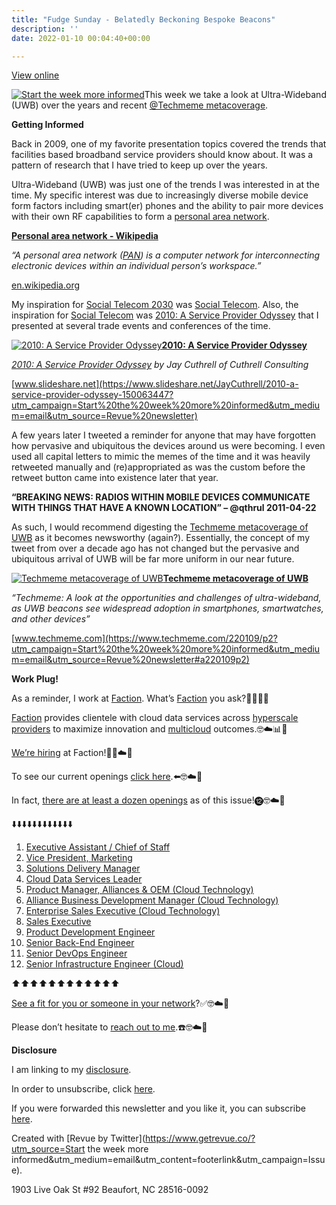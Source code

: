 ```yaml
---
title: "Fudge Sunday - Belatedly Beckoning Bespoke Beacons"
description: ''
date: 2022-01-10 00:04:40+00:00

---
```


[View online](https://sunday.fudge.org/issues/fudge-sunday-belatedly-beckoning-bespoke-beacons-967743?utm_campaign=Issue&utm_content=view_in_browser&utm_medium=email&utm_source=Start+the+week+more+informed)

[![Start the week more informed](https://bucketeer-e05bbc84-baa3-437e-9518-adb32be77984.s3.amazonaws.com/public/images/d12a5cca-05e4-413c-b259-557548f90da8_1200x115.png "Start the week more informed")](https://substackcdn.com/image/fetch/f_auto,q_auto:good,fl_progressive:steep/https%3A%2F%2Fbucketeer-e05bbc84-baa3-437e-9518-adb32be77984.s3.amazonaws.com%2Fpublic%2Fimages%2Fd12a5cca-05e4-413c-b259-557548f90da8_1200x115.png)This week we take a look at Ultra-Wideband (UWB) over the years and recent [@Techmeme metacoverage](https://www.techmeme.com/220109/p2?utm_campaign=Start%20the%20week%20more%20informed&utm_medium=email&utm_source=Revue%20newsletter#a220109p2).

 **Getting Informed**

Back in 2009, one of my favorite presentation topics covered the trends that facilities based broadband service providers should know about. It was a pattern of research that I have tried to keep up over the years.

Ultra-Wideband (UWB) was just one of the trends I was interested in at the time. My specific interest was due to increasingly diverse mobile device form factors including smart(er) phones and the ability to pair more devices with their own RF capabilities to form a [personal area network](https://en.wikipedia.org/wiki/Personal_area_network?utm_campaign=Start%20the%20week%20more%20informed&utm_medium=email&utm_source=Revue%20newsletter).

**[Personal area network - Wikipedia](https://en.wikipedia.org/wiki/Personal_area_network?utm_campaign=Start%20the%20week%20more%20informed&utm_medium=email&utm_source=Revue%20newsletter)**

*“A personal area network ([PAN](https://en.wikipedia.org/wiki/Personal_area_network?utm_campaign=Start%20the%20week%20more%20informed&utm_medium=email&utm_source=Revue%20newsletter)) is a computer network for interconnecting electronic devices within an individual person’s workspace.”*

[en.wikipedia.org](https://en.wikipedia.org/wiki/Personal_area_network?utm_campaign=Start%20the%20week%20more%20informed&utm_medium=email&utm_source=Revue%20newsletter)

My inspiration for [Social Telecom 2030](https://fudge.org/archive/social-telecom-2030/?utm_campaign=Start%20the%20week%20more%20informed&utm_medium=email&utm_source=Revue%20newsletter) was [Social Telecom](https://fudge.org/archive/social-telecom/?utm_campaign=Start%20the%20week%20more%20informed&utm_medium=email&utm_source=Revue%20newsletter). Also, the inspiration for [Social Telecom](https://fudge.org/archive/social-telecom/?utm_campaign=Start%20the%20week%20more%20informed&utm_medium=email&utm_source=Revue%20newsletter) was [2010: A Service Provider Odyssey](https://www.slideshare.net/JayCuthrell/2010-a-service-provider-odyssey-150063447?utm_campaign=Start%20the%20week%20more%20informed&utm_medium=email&utm_source=Revue%20newsletter) that I presented at several trade events and conferences of the time.

[![2010: A Service Provider Odyssey](https://bucketeer-e05bbc84-baa3-437e-9518-adb32be77984.s3.amazonaws.com/public/images/9d199568-3eea-40e7-90a8-6010c92f2d07_600x450.png "2010: A Service Provider Odyssey")](https://substackcdn.com/image/fetch/f_auto,q_auto:good,fl_progressive:steep/https%3A%2F%2Fbucketeer-e05bbc84-baa3-437e-9518-adb32be77984.s3.amazonaws.com%2Fpublic%2Fimages%2F9d199568-3eea-40e7-90a8-6010c92f2d07_600x450.png)**[2010: A Service Provider Odyssey](https://www.slideshare.net/JayCuthrell/2010-a-service-provider-odyssey-150063447?utm_campaign=Start%20the%20week%20more%20informed&utm_medium=email&utm_source=Revue%20newsletter)**

*[2010: A Service Provider Odyssey](https://www.slideshare.net/JayCuthrell/2010-a-service-provider-odyssey-150063447?utm_campaign=Start%20the%20week%20more%20informed&utm_medium=email&utm_source=Revue%20newsletter) by Jay Cuthrell of Cuthrell Consulting*

[www.slideshare.net](https://www.slideshare.net/JayCuthrell/2010-a-service-provider-odyssey-150063447?utm_campaign=Start%20the%20week%20more%20informed&utm_medium=email&utm_source=Revue%20newsletter)

A few years later I tweeted a reminder for anyone that may have forgotten how pervasive and ubiquitous the devices around us were becoming. I even used all capital letters to mimic the memes of the time and it was heavily retweeted manually and (re)appropriated as was the custom before the retweet button came into existence later that year.

**“BREAKING NEWS: RADIOS WITHIN MOBILE DEVICES COMMUNICATE WITH THINGS THAT HAVE A KNOWN LOCATION” – @qthrul 2011-04-22**

As such, I would recommend digesting the [Techmeme metacoverage of UWB](https://www.techmeme.com/220109/p2?utm_campaign=Start%20the%20week%20more%20informed&utm_medium=email&utm_source=Revue%20newsletter#a220109p2) as it becomes newsworthy (again?). Essentially, the concept of my tweet from over a decade ago has not changed but the pervasive and ubiquitous arrival of UWB will be far more uniform in our near future.

[![Techmeme metacoverage of UWB](https://bucketeer-e05bbc84-baa3-437e-9518-adb32be77984.s3.amazonaws.com/public/images/35278e4a-e542-4774-b7df-b563512991b1_600x300.jpeg "Techmeme metacoverage of UWB")](https://substackcdn.com/image/fetch/f_auto,q_auto:good,fl_progressive:steep/https%3A%2F%2Fbucketeer-e05bbc84-baa3-437e-9518-adb32be77984.s3.amazonaws.com%2Fpublic%2Fimages%2F35278e4a-e542-4774-b7df-b563512991b1_600x300.jpeg)**[Techmeme metacoverage of UWB](https://www.techmeme.com/220109/p2?utm_campaign=Start%20the%20week%20more%20informed&utm_medium=email&utm_source=Revue%20newsletter#a220109p2)**

*“Techmeme: A look at the opportunities and challenges of ultra-wideband, as UWB beacons see widespread adoption in smartphones, smartwatches, and other devices”*

[www.techmeme.com](https://www.techmeme.com/220109/p2?utm_campaign=Start%20the%20week%20more%20informed&utm_medium=email&utm_source=Revue%20newsletter#a220109p2)

 **Work Plug!**

As a reminder, I work at [Faction](https://www.factioninc.com/solutions/multi-cloud-data-services/?utm_campaign=Fudge%20Sunday&utm_medium=email&utm_source=Revue%20newsletter). What’s [Faction](https://www.factioninc.com/solutions/multi-cloud-data-services/?utm_campaign=Fudge%20Sunday&utm_medium=email&utm_source=Revue%20newsletter) you ask?🤔🤔🤔🤔

[Faction](https://www.factioninc.com/solutions/multi-cloud-data-services/?utm_campaign=Fudge%20Sunday&utm_medium=email&utm_source=Revue%20newsletter) provides clientele with cloud data services across [hyperscale providers](https://www.factioninc.com/solutions/multi-cloud-data-services/?utm_campaign=Fudge%20Sunday&utm_medium=email&utm_source=Revue%20newsletter) to maximize innovation and [multicloud](https://www.factioninc.com/solutions/multi-cloud-data-services/?utm_campaign=Fudge%20Sunday&utm_medium=email&utm_source=Revue%20newsletter) outcomes.🤓☁️📊🚀

[We’re hiring](https://grnh.se/66f4d22d4us?utm_campaign=Fudge%20Sunday&utm_medium=email&utm_source=Revue%20newsletter) at Faction!🎉🤓☁️🚀

To see our current openings [click here](https://grnh.se/66f4d22d4us?utm_campaign=Fudge%20Sunday&utm_medium=email&utm_source=Revue%20newsletter).⬅️🤓☁️🚀

In fact, [there are at least a dozen openings](https://grnh.se/66f4d22d4us?utm_campaign=Fudge%20Sunday&utm_medium=email&utm_source=Revue%20newsletter) as of this issue!⓬🤓☁️🚀

⬇️⬇️⬇️⬇️⬇️⬇️⬇️⬇️⬇️⬇️⬇️⬇️

1. [Executive Assistant / Chief of Staff](https://grnh.se/66f4d22d4us?utm_campaign=Fudge%20Sunday&utm_medium=email&utm_source=Revue%20newsletter)
2. [Vice President, Marketing](https://grnh.se/66f4d22d4us?utm_campaign=Fudge%20Sunday&utm_medium=email&utm_source=Revue%20newsletter)
3. [Solutions Delivery Manager](https://grnh.se/66f4d22d4us?utm_campaign=Fudge%20Sunday&utm_medium=email&utm_source=Revue%20newsletter)
4. [Cloud Data Services Leader](https://grnh.se/66f4d22d4us?utm_campaign=Fudge%20Sunday&utm_medium=email&utm_source=Revue%20newsletter)
5. [Product Manager, Alliances & OEM (Cloud Technology)](https://grnh.se/66f4d22d4us?utm_campaign=Fudge%20Sunday&utm_medium=email&utm_source=Revue%20newsletter)
6. [Alliance Business Development Manager (Cloud Technology)](https://grnh.se/66f4d22d4us?utm_campaign=Fudge%20Sunday&utm_medium=email&utm_source=Revue%20newsletter)
7. [Enterprise Sales Executive (Cloud Technology)](https://grnh.se/66f4d22d4us?utm_campaign=Fudge%20Sunday&utm_medium=email&utm_source=Revue%20newsletter)
8. [Sales Executive](https://grnh.se/66f4d22d4us?utm_campaign=Fudge%20Sunday&utm_medium=email&utm_source=Revue%20newsletter)
9. [Product Development Engineer](https://grnh.se/66f4d22d4us?utm_campaign=Fudge%20Sunday&utm_medium=email&utm_source=Revue%20newsletter)
10. [Senior Back-End Engineer](https://grnh.se/66f4d22d4us?utm_campaign=Fudge%20Sunday&utm_medium=email&utm_source=Revue%20newsletter)
11. [Senior DevOps Engineer](https://grnh.se/66f4d22d4us?utm_campaign=Fudge%20Sunday&utm_medium=email&utm_source=Revue%20newsletter)
12. [Senior Infrastructure Engineer (Cloud)](https://grnh.se/66f4d22d4us?utm_campaign=Fudge%20Sunday&utm_medium=email&utm_source=Revue%20newsletter)

⬆️⬆️⬆️⬆️⬆️⬆️⬆️⬆️⬆️⬆️⬆️⬆️

[See a fit for you or someone in your network](https://grnh.se/66f4d22d4us?utm_campaign=Fudge%20Sunday&utm_medium=email&utm_source=Revue%20newsletter)?✅🤓☁️🚀

Please don’t hesitate to [reach out to me](https://jaycuthrell.com/contact/?utm_campaign=Fudge%20Sunday&utm_medium=email&utm_source=Revue%20newsletter).☎️🤓☁️🚀

 **Disclosure**

I am linking to my [disclosure](https://jaycuthrell.com/disclosure/?utm_campaign=Fudge%20Sunday&utm_medium=email&utm_source=Revue%20newsletter).

In order to unsubscribe, click [here](#).

If you were forwarded this newsletter and you like it, you can subscribe [here](https://sunday.fudge.org/?utm_campaign=Issue&utm_content=forwarded&utm_medium=email&utm_source=Start+the+week+more+informed).

Created with [Revue by Twitter](https://www.getrevue.co/?utm_source=Start the week more informed&utm_medium=email&utm_content=footerlink&utm_campaign=Issue).

1903 Live Oak St #92 Beaufort, NC 28516-0092

